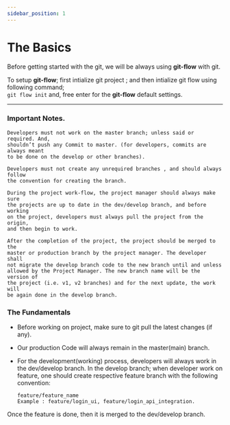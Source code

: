 ```yaml
---
sidebar_position: 1
---
```


# The Basics

Before getting started with the git, we will be always using **git-flow** with git.

To setup **git-flow**; first intialize git project ; and then intialize git flow using following command;<br/>
`git flow init`
and, free enter for the **git-flow** default settings.

<hr/>

### Important Notes.

    Developers must not work on the master branch; unless said or required. And,
    shouldn’t push any Commit to master. (for developers, commits are always meant
    to be done on the develop or other branches).

    Developers must not create any unrequired branches , and should always follow
    the convention for creating the branch.

    During the project work-flow, the project manager should always make sure
    the projects are up to date in the dev/develop branch, and before working
    on the project, developers must always pull the project from the origin,
    and then begin to work.

    After the completion of the project, the project should be merged to the
    master or production branch by the project manager. The developer shall
    not migrate the develop branch code to the new branch until and unless
    allowed by the Project Manager. The new branch name will be the version of
    the project (i.e. v1, v2 branches) and for the next update, the work will
    be again done in the develop branch.

### The Fundamentals

- Before working on project, make sure to git pull the latest changes (if any).
- Our production Code will always remain in the master(main) branch.
- For the development(working) process, developers will always work in the dev/develop branch.
  In the develop branch; when developer work on feature, one should create respective feature branch with the following convention:

      feature/feature_name
      Example : feature/login_ui, feature/login_api_integration.

Once the feature is done, then it is merged to the dev/develop branch.
